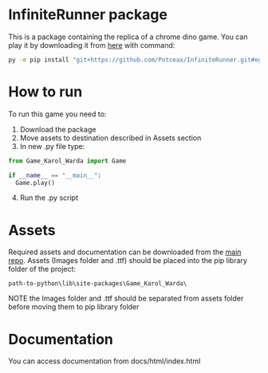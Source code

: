 # InfiniteRunner package

This is a package containing the replica of a chrome dino game. You can play it by downloading it from
[here](https://github.com/Potceax/InfiniteRunner) with command: 

```bash
py -m pip install "git+https://github.com/Potceax/InfiniteRunner.git#egg=Game_Karol_Warda"
```

# How to run

To run this game you need to:

1. Download the package
2. Move assets to destination described in Assets section
3. In new .py file type:
  ```python
  from Game_Karol_Warda import Game

  if __name__ == "__main__":
    Game.play()
  ```
4. Run the .py script

# Assets

Required assets and documentation can be downloaded from the [main repo](https://github.com/Potceax/InfiniteRunner). 
Assets (Images folder and .ttf) should be placed into the pip library folder of the project: 

```plaintext
path-to-python\lib\site-packages\Game_Karol_Warda\
```

NOTE the Images folder and .ttf should be separated from assets folder before moving them to pip library folder

# Documentation

You can access documentation from docs/html/index.html

